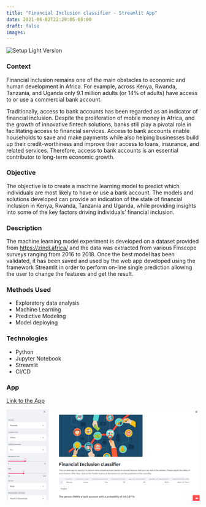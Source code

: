 ```yaml
---
title: "Financial Inclusion classifier - Streamlit App"
date: 2021-06-02T22:29:05-05:00
draft: false
images:
---
```


![Setup Light Version](/img/portrait.jpeg)


### Context
Financial inclusion remains one of the main obstacles to economic and human development in Africa. For example, across Kenya, Rwanda, Tanzania, and Uganda only 9.1 million adults (or 14% of adults) have access to or use a commercial bank account.

Traditionally, access to bank accounts has been regarded as an indicator of financial inclusion. Despite the proliferation of mobile money in Africa, and the growth of innovative fintech solutions, banks still play a pivotal role in facilitating access to financial services. Access to bank accounts enable households to save and make payments while also helping businesses build up their credit-worthiness and improve their access to loans, insurance, and related services. Therefore, access to bank accounts is an essential contributor to long-term economic growth.

### Objective
The objective is to create a machine learning model to predict which individuals are most likely to have or use a bank account. The models and solutions developed can provide an indication of the state of financial inclusion in Kenya, Rwanda, Tanzania and Uganda, while providing insights into some of the key factors driving individuals’ financial inclusion.

### Description
The machine learning model experiment is developed on a dataset provided from https://zindi.africa/ and the data was extracted from various Finscope surveys ranging from 2016 to 2018.
Once the best model has been validated, it has been saved and used by the web app developed using the framework Streamlit in order to perform on-line single prediction allowing the user to change the features and get the result.

### Methods Used

* Exploratory data analysis
* Machine Learning
* Predictive Modeling
* Model deploying

### Technologies

* Python
* Jupyter Notebook
* Streamlit
* CI/CD

### App

  [Link to the App](https://share.streamlit.io/airaghidavide/financial_inclusion-app/main/financial_inclusion_app.py)

 ![App](https://github.com/airaghidavide/website/blob/main/static/img/fin_incl/financial_inclusion_app_screenshot.PNG)